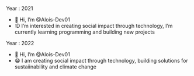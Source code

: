 Year : 2021 
- 👋 Hi, I’m @Alois-Dev01
- :D I’m interested in creating social impact through technology, I’m currently learning programming and building new projects

Year : 2022
- 👋 Hi, I’m @Alois-Dev01
- 😁 I am creating social impact through technology, building solutions for sustaiinability and climate change

<!---
Alois-Dev01/Alois-Dev01 is a ✨ special ✨ repository because its `README.md` (this file) appears on your GitHub profile.
You can click the Preview link to take a look at your changes.
--->

